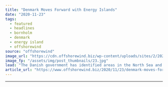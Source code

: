 ```yaml
---
title: "Denmark Moves Forward with Energy Islands"
date: "2020-11-23"
tags: 
  - featured
  - headlines
  - bornholm
  - denmark
  - energy island
  - offshorewind
source: "offshorewind"
image_url: "https://cdn.offshorewind.biz/wp-content/uploads/sites/2/2020/11/23093900/Denmark-Moves-Forward-with-Energy-Island-Projects.jpg"
image_fp: "/assets/img/post_thumbnails/23.jpg"
lead: "The Danish government has identified areas in the North Sea and the Baltic Sea"
article_url: "https://www.offshorewind.biz/2020/11/23/denmark-moves-forward-with-energy-islands/"
---
```


---
